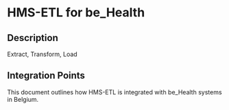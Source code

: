 # HMS-ETL for be_Health

## Description

Extract, Transform, Load

## Integration Points

This document outlines how HMS-ETL is integrated with be_Health systems in Belgium.
